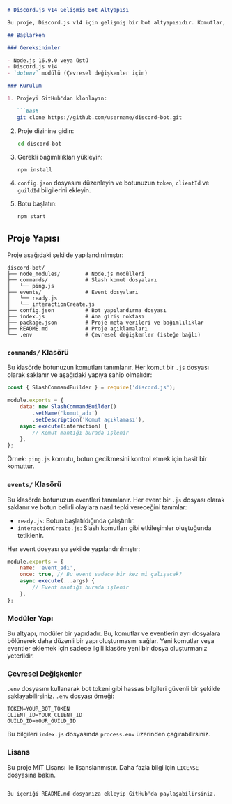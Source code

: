 ```markdown
# Discord.js v14 Gelişmiş Bot Altyapısı

Bu proje, Discord.js v14 için gelişmiş bir bot altyapısıdır. Komutlar, eventler ve modüler yapıya sahip bu altyapı, bot geliştirmeyi kolaylaştırmak için tasarlanmıştır. Bu yapı, projeyi genişletmek isteyen geliştiriciler için mükemmel bir başlangıç noktasıdır.

## Başlarken

### Gereksinimler

- Node.js 16.9.0 veya üstü
- Discord.js v14
- `dotenv` modülü (Çevresel değişkenler için)

### Kurulum

1. Projeyi GitHub'dan klonlayın:

   ```bash
   git clone https://github.com/username/discord-bot.git
   ```

2. Proje dizinine gidin:

   ```bash
   cd discord-bot
   ```

3. Gerekli bağımlılıkları yükleyin:

   ```bash
   npm install
   ```

4. `config.json` dosyasını düzenleyin ve botunuzun `token`, `clientId` ve `guildId` bilgilerini ekleyin.

5. Botu başlatın:

   ```bash
   npm start
   ```

## Proje Yapısı

Proje aşağıdaki şekilde yapılandırılmıştır:

```plaintext
discord-bot/
├── node_modules/        # Node.js modülleri
├── commands/            # Slash komut dosyaları
│   └── ping.js
├── events/              # Event dosyaları
│   └── ready.js
│   └── interactionCreate.js
├── config.json          # Bot yapılandırma dosyası
├── index.js             # Ana giriş noktası
├── package.json         # Proje meta verileri ve bağımlılıklar
├── README.md            # Proje açıklamaları
└── .env                 # Çevresel değişkenler (isteğe bağlı)
```

### `commands/` Klasörü

Bu klasörde botunuzun komutları tanımlanır. Her komut bir `.js` dosyası olarak saklanır ve aşağıdaki yapıya sahip olmalıdır:

```javascript
const { SlashCommandBuilder } = require('discord.js');

module.exports = {
    data: new SlashCommandBuilder()
        .setName('komut_adı')
        .setDescription('Komut açıklaması'),
    async execute(interaction) {
        // Komut mantığı burada işlenir
    },
};
```

Örnek: `ping.js` komutu, botun gecikmesini kontrol etmek için basit bir komuttur.

### `events/` Klasörü

Bu klasörde botunuzun eventleri tanımlanır. Her event bir `.js` dosyası olarak saklanır ve botun belirli olaylara nasıl tepki vereceğini tanımlar:

- `ready.js`: Botun başlatıldığında çalıştırılır.
- `interactionCreate.js`: Slash komutları gibi etkileşimler oluştuğunda tetiklenir.

Her event dosyası şu şekilde yapılandırılmıştır:

```javascript
module.exports = {
    name: 'event_adı',
    once: true, // Bu event sadece bir kez mi çalışacak?
    async execute(...args) {
        // Event mantığı burada işlenir
    },
};
```

### Modüler Yapı

Bu altyapı, modüler bir yapıdadır. Bu, komutlar ve eventlerin ayrı dosyalara bölünerek daha düzenli bir yapı oluşturmasını sağlar. Yeni komutlar veya eventler eklemek için sadece ilgili klasöre yeni bir dosya oluşturmanız yeterlidir.

### Çevresel Değişkenler

`.env` dosyasını kullanarak bot tokeni gibi hassas bilgileri güvenli bir şekilde saklayabilirsiniz. `.env` dosyası örneği:

```
TOKEN=YOUR_BOT_TOKEN
CLIENT_ID=YOUR_CLIENT_ID
GUILD_ID=YOUR_GUILD_ID
```

Bu bilgileri `index.js` dosyasında `process.env` üzerinden çağırabilirsiniz.

### Lisans

Bu proje MIT Lisansı ile lisanslanmıştır. Daha fazla bilgi için `LICENSE` dosyasına bakın.
```

Bu içeriği README.md dosyanıza ekleyip GitHub'da paylaşabilirsiniz.
